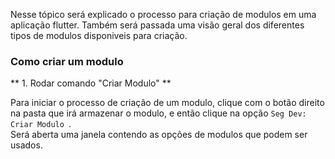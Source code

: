 Nesse tópico será explicado o processo para criação de modulos em uma aplicação flutter. Também será passada uma visão geral dos diferentes tipos de modulos disponiveis para criação. 


###  Como criar um modulo


  ** 1. Rodar comando "Criar Modulo" ** </br>

Para iniciar o processo de criação de um modulo, clique com o botão direito na pasta que irá armazenar o modulo, e então clique na opção `Seg Dev: Criar Modulo `. 
<br/> 
Será aberta uma janela contendo as opções de modulos que podem ser usados. 